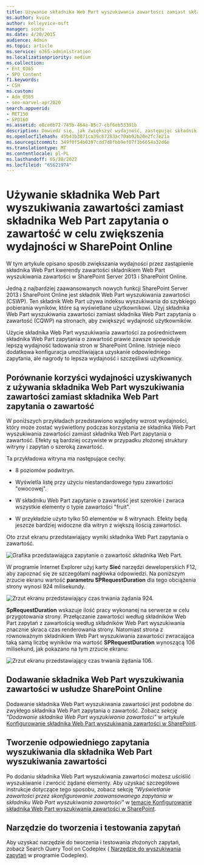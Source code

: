 ```yaml
---
title: Używanie składnika Web Part wyszukiwania zawartości zamiast składnika Web Part zapytania o zawartość w celu zwiększenia wydajności w SharePoint Online
ms.author: kvice
author: kelleyvice-msft
manager: scotv
ms.date: 4/20/2015
audience: Admin
ms.topic: article
ms.service: o365-administration
ms.localizationpriority: medium
ms.collection:
- Ent_O365
- SPO_Content
f1.keywords:
- CSH
ms.custom:
- Adm_O365
- seo-marvel-apr2020
search.appverid:
- MET150
- SPO160
ms.assetid: e8ce6b72-745b-464a-85c7-cbf6eb53391b
description: Dowiedz się, jak zwiększyć wydajność, zastępując składnik Web Part kwerendy zawartości składnikiem Web Part wyszukiwania zawartości w SharePoint Server 2013 i SharePoint Online.
ms.openlocfilehash: 45b43b3071ca39c67283ac70ab92b20e2fc7e21a
ms.sourcegitcommit: 349f0f54b0397cdd7d8fbb9ef07f1b6654a32d6e
ms.translationtype: MT
ms.contentlocale: pl-PL
ms.lasthandoff: 05/20/2022
ms.locfileid: "65621974"
---
```

# <a name="using-content-search-web-part-instead-of-content-query-web-part-to-improve-performance-in-sharepoint-online"></a>Używanie składnika Web Part wyszukiwania zawartości zamiast składnika Web Part zapytania o zawartość w celu zwiększenia wydajności w SharePoint Online

W tym artykule opisano sposób zwiększania wydajności przez zastąpienie składnika Web Part kwerendy zawartości składnikiem Web Part wyszukiwania zawartości w SharePoint Server 2013 i SharePoint Online.
  
Jedną z najbardziej zaawansowanych nowych funkcji SharePoint Server 2013 i SharePoint Online jest składnik Web Part wyszukiwania zawartości (CSWP). Ten składnik Web Part używa indeksu wyszukiwania do szybkiego pobierania wyników, które są wyświetlane użytkownikowi. Użyj składnika Web Part wyszukiwania zawartości zamiast składnika Web Part zapytania o zawartość (CQWP) na stronach, aby zwiększyć wydajność użytkowników.
  
Użycie składnika Web Part wyszukiwania zawartości za pośrednictwem składnika Web Part zapytania o zawartość prawie zawsze spowoduje lepszą wydajność ładowania stron w SharePoint Online. Istnieje nieco dodatkowa konfiguracja umożliwiająca uzyskanie odpowiedniego zapytania, ale nagrody to lepsza wydajność i szczęśliwsi użytkownicy.
  
## <a name="comparing-the-performance-gain-you-get-from-using-content-search-web-part-instead-of-content-query-web-part"></a>Porównanie korzyści wydajności uzyskiwanych z używania składnika Web Part wyszukiwania zawartości zamiast składnika Web Part zapytania o zawartość

W poniższych przykładach przedstawiono względny wzrost wydajności, który może zostać wyświetlony podczas korzystania ze składnika Web Part wyszukiwania zawartości zamiast składnika Web Part zapytania o zawartość. Efekty są bardziej oczywiste w przypadku złożonej struktury witryny i zapytań o szeroką zawartość.
  
Ta przykładowa witryna ma następujące cechy:
  
- 8 poziomów podwitryn.
    
- Wyświetla listę przy użyciu niestandardowego typu zawartości "owocowej".
    
- W składniku Web Part zapytanie o zawartość jest szerokie i zwraca wszystkie elementy o typie zawartości "fruit".
    
- W przykładzie użyto tylko 50 elementów w 8 witrynach. Efekty będą jeszcze bardziej widoczne dla witryn z większą ilością zawartości.
    
Oto zrzut ekranu przedstawiający wyniki składnika Web Part zapytania o zawartość.
  
![Grafika przedstawiająca zapytanie o zawartość składnika Web Part.](../media/b3d41f20-dfe5-46ed-9c0a-31057e82de33.png)
  
W programie Internet Explorer użyj karty **Sieć** narzędzi deweloperskich F12, aby zapoznać się ze szczegółami nagłówka odpowiedzi. Na poniższym zrzucie ekranu wartość **parametru SPRequestDuration** dla tego obciążenia strony wynosi 924 milisekundy. 
  
![Zrzut ekranu przedstawiający czas trwania żądania 924.](../media/343571f2-a249-4de2-bc11-2cee93498aea.png)
  
 **SpRequestDuration** wskazuje ilość pracy wykonanej na serwerze w celu przygotowania strony. Przełączanie zawartości według składników Web Part zapytań z zawartością według składników Web Part wyszukiwania znacznie skraca czas renderowania strony. Natomiast strona z równoważnym składnikiem Web Part wyszukiwania zawartości zwracająca taką samą liczbę wyników ma wartość **SPRequestDuration** wynoszącą 106 milisekund, jak pokazano na tym zrzucie ekranu: 
  
![Zrzut ekranu przedstawiający czas trwania żądania 106.](../media/b46387ac-660d-4e5e-a11c-cc430e912962.png)
  
## <a name="adding-a-content-search-web-part-in-sharepoint-online"></a>Dodawanie składnika Web Part wyszukiwania zawartości w usłudze SharePoint Online

Dodawanie składnika Web Part wyszukiwania zawartości jest podobne do zwykłego składnika Web Part zapytania o zawartość. Zobacz *sekcję "Dodawanie składnika Web Part wyszukiwania zawartości"* w artykule [Konfigurowanie składnika Web Part wyszukiwania zawartości w SharePoint](https://support.office.com/article/Configure-a-Content-Search-Web-Part-in-SharePoint-0dc16de1-dbe4-462b-babb-bf8338c36c9a).
  
## <a name="creating-the-right-search-query-for-your-content-search-web-part"></a>Tworzenie odpowiedniego zapytania wyszukiwania dla składnika Web Part wyszukiwania zawartości

Po dodaniu składnika Web Part wyszukiwania zawartości możesz uściślić wyszukiwanie i zwrócić żądane elementy. Aby uzyskać szczegółowe instrukcje dotyczące tego sposobu, zobacz sekcję *"Wyświetlanie zawartości przez skonfigurowanie zaawansowanego zapytania w składniku Web Part wyszukiwania zawartości"* w [temacie Konfigurowanie składnika Web Part wyszukiwania zawartości w SharePoint](https://support.office.com/article/Configure-a-Content-Search-Web-Part-in-SharePoint-0dc16de1-dbe4-462b-babb-bf8338c36c9a).
  
## <a name="query-building-and-testing-tool"></a>Narzędzie do tworzenia i testowania zapytań

Aby uzyskać narzędzie do tworzenia i testowania złożonych zapytań, zobacz Search Query Tool on Codeplex ( [Narzędzie do wyszukiwania zapytań](https://sp2013searchtool.codeplex.com/) w programie Codeplex). 
  

